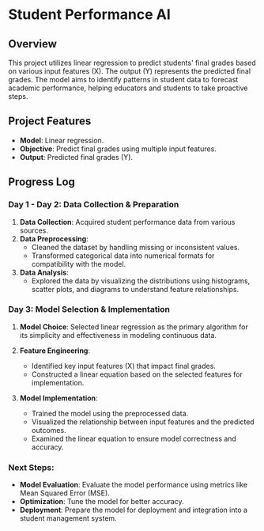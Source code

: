 # Student Performance AI

## Overview
This project utilizes linear regression to predict students' final grades based on various input features (X). The output (Y) represents the predicted final grades. The model aims to identify patterns in student data to forecast academic performance, helping educators and students to take proactive steps.

## Project Features
- **Model**: Linear regression.
- **Objective**: Predict final grades using multiple input features.
- **Output**: Predicted final grades (Y).

## Progress Log

### Day 1 - Day 2: Data Collection & Preparation
1. **Data Collection**: Acquired student performance data from various sources.
2. **Data Preprocessing**:
   - Cleaned the dataset by handling missing or inconsistent values.
   - Transformed categorical data into numerical formats for compatibility with the model.
3. **Data Analysis**:
   - Explored the data by visualizing the distributions using histograms, scatter plots, and diagrams to understand feature relationships.
   
### Day 3: Model Selection & Implementation
1. **Model Choice**: Selected linear regression as the primary algorithm for its simplicity and effectiveness in modeling continuous data.
2. **Feature Engineering**:
   - Identified key input features (X) that impact final grades.
   - Constructed a linear equation based on the selected features for implementation.
   
3. **Model Implementation**:
   - Trained the model using the preprocessed data.
   - Visualized the relationship between input features and the predicted outcomes.
   - Examined the linear equation to ensure model correctness and accuracy.

### Next Steps:
- **Model Evaluation**: Evaluate the model performance using metrics like Mean Squared Error (MSE).
- **Optimization**: Tune the model for better accuracy.
- **Deployment**: Prepare the model for deployment and integration into a student management system.
